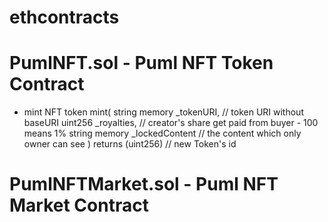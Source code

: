 # ethcontracts

# PumlNFT.sol - Puml NFT Token Contract

- mint NFT token
mint(
    string memory _tokenURI, // token URI without baseURI
    uint256 _royalties, // creator's share get paid from buyer - 100 means 1%
    string memory _lockedContent // the content which only owner can see
) returns (uint256) // new Token's id

# PumlNFTMarket.sol - Puml NFT Market Contract